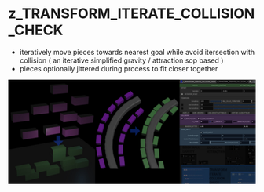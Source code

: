 # z_TRANSFORM_ITERATE_COLLISION_CHECK

- iteratively move pieces towards nearest goal while avoid itersection with collision ( an iterative simplified gravity / attraction sop based )
- pieces optionally jittered during process to fit closer together 

![z_TRANSFORM_ITERATE_COLLISION_CHECK](https://raw.githubusercontent.com/CorvaeOboro/zenv/master/hip/z_TRANSFORM_ITERATE_COLLISION_CHECK/z_TRANSFORM_ITERATE_COLLISION_CHECK.jpg?raw=true "z_TRANSFORM_ITERATE_COLLISION_CHECK")